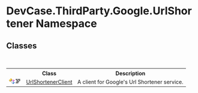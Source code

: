 # DevCase.ThirdParty.Google.UrlShortener Namespace
 




## Classes
&nbsp;<table><tr><th></th><th>Class</th><th>Description</th></tr><tr><td>![Public class](media/pubclass.gif "Public class")![Code example](media/CodeExample.png "Code example")</td><td><a href="T_DevCase_ThirdParty_Google_UrlShortener_UrlShortenerClient">UrlShortenerClient</a></td><td>
A client for Google's Url Shortener service.</td></tr></table>&nbsp;
